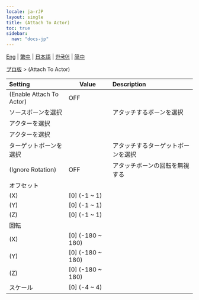 ```yaml
---
locale: ja-rJP
layout: single
title: (Attach To Actor)
toc: true
sidebar:
  nav: "docs-jp"
---
```

[Eng](/dancexr/menu/2025.4/actor/attach_to_actor) | [繁中](/tw/dancexr/menu/2025.4/actor/attach_to_actor) | [日本語](/jp/dancexr/menu/2025.4/actor/attach_to_actor) | [한국어](/kr/dancexr/menu/2025.4/actor/attach_to_actor) | [简中](/zh/dancexr/menu/2025.4/actor/attach_to_actor)

[プロ版](../menu#プロ版) > (Attach To Actor)



| Setting | Value | Description |
| :--- | --- | :--- |
| (Enable Attach To Actor) | OFF | 
| ソースボーンを選択 || アタッチするボーンを選択
| アクターを選択 || 
| アクターを選択 |  |  |
| ターゲットボーンを選択 || アタッチするターゲットボーンを選択
| (Ignore Rotation) | OFF | アタッチボーンの回転を無視する
| オフセット || 
| (X) | [0] (-1 ~ 1) | 
| (Y) | [0] (-1 ~ 1) | 
| (Z) | [0] (-1 ~ 1) | 
| 回転 || 
| (X) | [0] (-180 ~ 180) | 
| (Y) | [0] (-180 ~ 180) | 
| (Z) | [0] (-180 ~ 180) | 
| スケール | [0] (-4 ~ 4) | 
